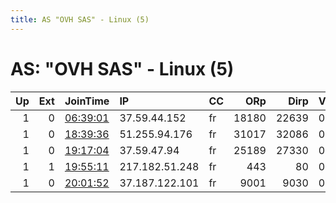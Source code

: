 ```yaml
---
title: AS "OVH SAS" - Linux (5)
---
```


# AS: "OVH SAS" - Linux (5)

|   Up |   Ext | JoinTime                                                                                            | IP             | CC   |   ORp |   Dirp | Version   | Contact         | Nickname   |   eFamMembers |
|-----:|------:|:----------------------------------------------------------------------------------------------------|:---------------|:-----|------:|-------:|:----------|:----------------|:-----------|--------------:|
|    1 |     0 | [06:39:01](https://metrics.torproject.org/rs.html#details/EF453EADCBC9E218CE473A0AF5E7F668F611DBEC) | 37.59.44.152   | fr   | 18180 |  22639 | 0.2.9.15  | None            | Unnamed    |             1 |
|    1 |     0 | [18:39:36](https://metrics.torproject.org/rs.html#details/D86B34CD43D7A39645F722DFB96F2567C1EA1872) | 51.255.94.176  | fr   | 31017 |  32086 | 0.2.9.15  | None            | Unnamed    |             1 |
|    1 |     0 | [19:17:04](https://metrics.torproject.org/rs.html#details/81FFB4B7E1B90698485EBE37340F7BC53552BBE3) | 37.59.47.94    | fr   | 25189 |  27330 | 0.2.9.15  | None            | Unnamed    |             1 |
|    1 |     1 | [19:55:11](https://metrics.torproject.org/rs.html#details/D6BA940D3255AB40DC5EE5B0B285FA143E1F9865) | 217.182.51.248 | fr   |   443 |     80 | 0.2.9.15  | cosworth@fni.pl | Cosworth02 |             4 |
|    1 |     0 | [20:01:52](https://metrics.torproject.org/rs.html#details/173EBA1FACA59718499AE8023187E5F95E8BF1C7) | 37.187.122.101 | fr   |  9001 |   9030 | 0.3.2.10  | None            | Unnamed    |             1 |
